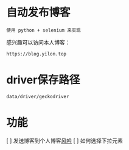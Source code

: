 # 自动发布博客
    使用 python + selenium 来实现

感兴趣可以访问本人博客：

```
https://blog.yilon.top
```
# driver保存路径
```
data/driver/geckodriver
```

# 功能
[ ] 发送博客到个人博客[风吟](https://blog.yilon.top)
    [ ] 如何选择下拉元素
